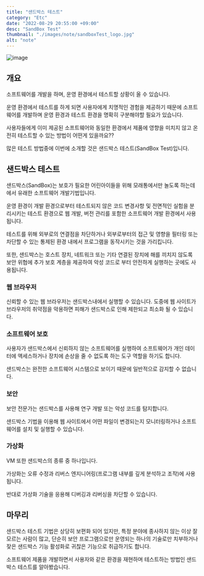 ```yaml
---
title: "샌드박스 테스트"
category: "Etc"
date: "2022-08-29 20:55:00 +09:00"
desc: "SandBox Test"
thumbnail: "./images/note/sandboxTest_logo.jpg"
alt: "note"
---
```


![image](https://user-images.githubusercontent.com/85836879/187220777-d41f5576-38da-4254-abd2-aea73aea081f.png)

## 개요
소프트웨어를 개발을 하며, 운영 환경에서 테스트할 상황이 올 수 있습니다.

운영 환경에서 테스트를 하게 되면 사용자에게 치명적인 경험을 제공하기 때문에 소프트웨어를 개발하며 운영 환경과 테스트 환경을 명확히 구분해야할 필요가 있습니다.

사용자들에게 이미 제공된 소프트웨어와 동일한 환경에서 제품에 영향을 미치지 않고 온전히 테스트할 수 있는 방법이 어떤게 있을까요??

많은 테스트 방법중에 이번에 소개할 것은 샌드박스 테스트(SandBox Test)입니다.

## 샌드박스 테스트
샌드박스(SandBox)는 보호가 필요한 어린아이들을 위해 모래통에서만 놀도록 하는데에서 유래한 소프트웨어 개발기법입니다.

운영 환경이 개발 환경으로부터 테스트되지 않은 코드 변경사항 및 전면적인 실험을 분리시키는 테스트 환경으로 웹 개발, 버전 관리를 포함한 소프트웨어 개발 환경에서 사용됩니다.

테스트를 위해 외부로의 연결점을 차단하거나 외부로부터의 접근 및 영향을 필터링 또는 차단할 수 있는 통제된 환경 내에서 프로그램을 동작시키는 것을 가리킵니다.

또한, 샌드박스는 호스트 장치, 네트워크 또는 기타 연결된 장치에 해를 끼치지 않도록 보안 위협에 추가 보호 계층을 제공하여 악성 코드로 부터 안전하게 실행하는 곳에도 사용됩니다.

### 웹 브라우저
신뢰할 수 있는 웹 브라우저는 샌드박스내에서 실행할 수 있습니다. 도중에 웹 사이트가 브라우저의 취약점을 악용하면 피해가 샌드박스로 인해 제한되고 최소화 될 수 있습니다.

### 소프트웨어 보호
사용자가 샌드박스에서 신뢰하지 않는 소프트웨어를 실행하여 소프트웨어가 개인 데이터에 액세스하거나 장치에 손상을 줄 수 없도록 하는 도구 역할을 하기도 합니다.

샌드박스는 완전한 소프트웨어 시스템으로 보이기 때문에 일반적으로 감지할 수 없습니다.

### 보안
보안 전문가는 샌드박스를 사용해 연구 개발 또는 악성 코드를 탐지합니다.

샌드박스 기법을 이용해 웹 사이트에서 어떤 파일이 변경되는지 모니터링하거나 소프트웨어를 설치 및 실행할 수 있습니다.

### 가상화
VM 또한 샌드박스의 종류 중 하나입니다.

가상화는 오류 수정과 리버스 엔지니어링(프로그램 내부를 깊게 분석하고 조작)에 사용됩니다. 

반대로 가상화 기술을 응용해 디버깅과 리버싱을 차단할 수 있습니다.

## 마무리
샌드박스 테스트 기법은 상당히 보편화 되어 있지만, 특정 분야에 종사하지 않는 이상 잘 모르는 사람이 많고, 단순히 보안 프로그램으로만 운영되는 하나의 기술로만 치부하거나 잦은 샌드박스 기능 활성화로 귀찮은 기능으로 취급하기도 합니다.

소프트웨어 제품을 개발하면서 사용자와 같은 환경을 재현하며 테스트하는 방법인 샌드박스 테스트를 알아봤습니다.